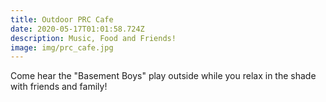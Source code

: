 ```yaml
---
title: Outdoor PRC Cafe
date: 2020-05-17T01:01:58.724Z
description: Music, Food and Friends!
image: img/prc_cafe.jpg
---
```

Come hear the "Basement Boys" play outside while you relax in the shade with friends and family!